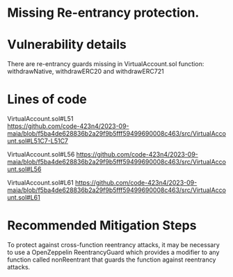 # Missing Re-entrancy  protection. 

# Vulnerability details

There are re-entrancy guards missing in VirtualAccount.sol function: withdrawNative, withdrawERC20 and withdrawERC721    

# Lines of code

VirtualAccount.sol#L51  
https://github.com/code-423n4/2023-09-maia/blob/f5ba4de628836b2a29f9b5fff59499690008c463/src/VirtualAccount.sol#L51C7-L51C7

VirtualAccount.sol#L56
https://github.com/code-423n4/2023-09-maia/blob/f5ba4de628836b2a29f9b5fff59499690008c463/src/VirtualAccount.sol#L56

VirtualAccount.sol#L61
https://github.com/code-423n4/2023-09-maia/blob/f5ba4de628836b2a29f9b5fff59499690008c463/src/VirtualAccount.sol#L61

# Recommended Mitigation Steps

To protect against cross-function reentrancy attacks, it may be necessary to use a OpenZeppelin ReentrancyGuard which provides a modifier to any function called nonReentrant that guards the function against reentrancy attacks.




